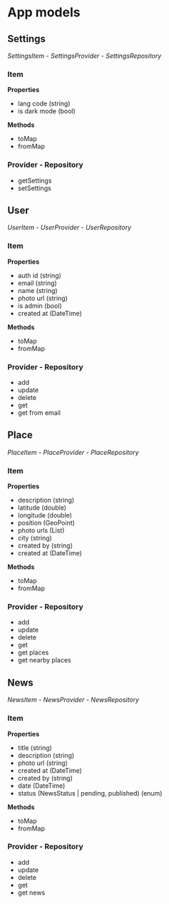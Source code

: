 # App models

## Settings
_SettingsItem - SettingsProvider - SettingsRepository_

### Item

**Properties**
* lang code (string)
* is dark mode (bool)

**Methods**
* toMap
* fromMap

### Provider - Repository
* getSettings
* setSettings

## User
_UserItem - UserProvider - UserRepository_

### Item

**Properties**
* auth id (string)
* email (string)
* name (string)
* photo url (string)
* is admin (bool)
* created at (DateTime)

**Methods**
* toMap
* fromMap

### Provider - Repository
* add
* update
* delete
* get 
* get from email

## Place
_PlaceItem - PlaceProvider - PlaceRepository_

### Item

**Properties**
* description (string)
* latitude (double)
* longitude (double)
* position (GeoPoint)
* photo urls (List<String>)
* city (string)
* created by (string)
* created at (DateTime)

**Methods**
* toMap
* fromMap

### Provider - Repository
* add
* update
* delete
* get
* get places
* get nearby places

## News
_NewsItem - NewsProvider - NewsRepository_

### Item

**Properties**
* title (string)
* description (string)
* photo url (string)
* created at (DateTime)
* created by (string)
* date (DateTime)
* status (NewsStatus | pending, published) (enum)

**Methods**
* toMap
* fromMap

### Provider - Repository
* add
* update
* delete
* get
* get news